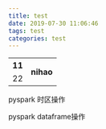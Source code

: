 ```yaml
---
title: test
date: 2019-07-30 11:06:46
tags: test
categories: test
---
```


<table>
  <tr>
    <th>11</th>
    <th rowspan="2">nihao</th>
  </tr>
  <tr>
    <td>22</td>
  </tr>
</table>



pyspark  时区操作

pyspark dataframe操作